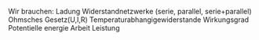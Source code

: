 Wir brauchen:
  Ladung
  Widerstandnetzwerke (serie, parallel, serie+parallel)
  Ohmsches Gesetz(U,I,R)
  Temperaturabhangigewiderstande
  Wirkungsgrad
  Potentielle energie
  Arbeit
  Leistung
